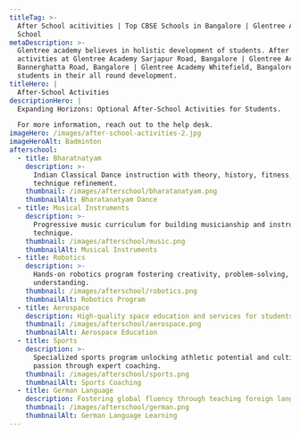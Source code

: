 ```yaml
---
titleTag: >-
  After School acitivities | Top CBSE Schools in Bangalore | Glentree Academy
  School
metaDescription: >-
  Glentree academy believes in holistic development of students. After school
  activities at Glentree Academy Sarjapur Road, Bangalore | Glentree Academy
  Bannerghatta Road, Bangalore | Glentree Academy Whitefield, Bangalore helps
  students in their all round development.
titleHero: |
  After-School Activities
descriptionHero: |
  Expanding Horizons: Optional After-School Activities for Students.

  For more information, reach out to the help desk.
imageHero: /images/after-school-activities-2.jpg
imageHeroAlt: Badminton
afterschool:
  - title: Bharatnatyam
    description: >-
      Indian Classical Dance instruction with theory, history, fitness, and
      technique refinement.
    thumbnail: /images/afterschool/bharatanatyam.png
    thumbnailAlt: Bharatanatyam Dance
  - title: Musical Instruments
    description: >-
      Progressive music curriculum for building musicianship and instrument
      technique.
    thumbnail: /images/afterschool/music.png
    thumbnailAlt: Musical Instruments
  - title: Robotics
    description: >-
      Hands-on robotics program fostering creativity, problem-solving, and STEM
      understanding.
    thumbnail: /images/afterschool/robotics.png
    thumbnailAlt: Robotics Program
  - title: Aerospace
    description: High-quality space education and services for students.
    thumbnail: /images/afterschool/aerospace.png
    thumbnailAlt: Aerospace Education
  - title: Sports
    description: >-
      Specialized sports program unlocking athletic potential and cultivating
      passion through expert coaching.
    thumbnail: /images/afterschool/sports.png
    thumbnailAlt: Sports Coaching
  - title: German Language
    description: Fostering global fluency through teaching foreign languages.
    thumbnail: /images/afterschool/german.png
    thumbnailAlt: German Language Learning
---
```


